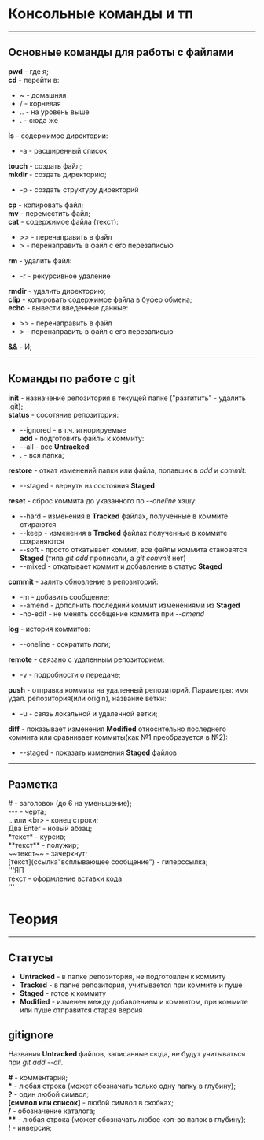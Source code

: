 # Консольные команды и тп

---

## Основные команды для работы с файлами
**pwd** - где я;<br>
**cd** - перейти в:<br> 
* ~ - домашняя
* / - корневая
* .. - на уровень выше 
* . - сюда же<br>


**ls** - содержимое директории:<br>
* -а - расширенный список<br>


**touch** - создать файл;<br>
**mkdir** - создать директорию;<br> 
* -р - создать структуру директорий<br>


**cp** - копировать файл;<br>
**mv** - переместить файл;<br>
**cat** - содержимое файла (текст):<br>
* \>\> - перенаправить в файл<br>
* \> - перенаправить в файл с его перезаписью<br>


**rm** - удалить файл:<br>
* -r - рекурсивное удаление<br>


**rmdir** - удалить директорию;<br>
**clip** - копировать содержимое файла в буфер обмена;<br>
**echo** - вывести введенные данные:
* \>\> - перенаправить в файл<br>
* \> - перенаправить в файл с его перезаписью<br>


**&&** - И;<br>

---

## Команды по работе с git

**init** - назначение репозитория в текущей папке ("разгитить" - удалить .git);<br>
**status** - сосотяние репозитория:<br>
* --ignored - в т.ч. игнорируемые<br>
**add** - подготовить файлы к коммиту: 
* --all - все **Untracked**
* . - вся папка;<br>


**restore** - откат изменений папки или файла, попавших в *add* и *commit*:
* --staged - вернуть из состояния **Staged**<br>


**reset** - сброс коммита до указанного по *--oneline* хэшу:
* --hard - изменения в **Tracked** файлах, полученные в коммите стираются
* --keep -  изменения в **Tracked** файлах полученные в коммите сохраняются
* --soft - просто откатывает коммит, все файлы коммита становятся **Staged** (типа *git add* прописали, а *git commit* нет)
* --mixed - откатывает коммит и добавление в статус **Staged**<br>


**commit** - залить обновление в репозиторий:
* -m - добавить сообщение;<br>
* --amend - дополнить последний коммит изменениями из **Staged**
* -no-edit - не менять сообщение коммита при *--amend*<br>


**log** - история коммитов: 
* --oneline - сократить логи;<br>


**remote** - связано с удаленным репозиторием: 
* -v - подробности о передаче;<br>


**push** - отправка коммита на удаленный репозиторий. Параметры: имя удал. репозитория(или origin),
название ветки:
* -u - связь локальной и удаленной ветки;<br>

**diff** - показывает изменения **Modified** относительно последнего коммита или сравнивает коммиты(как №1 преобразуется в №2):
* --staged - показать изменения **Staged** файлов
---

## Разметка

\# - заголовок (до 6 на уменьшение);<br>
\-\-\- - черта;<br>
\.\. или \<br\> - конец строки;<br>
Два Enter - новый абзац;<br>
\*текст\* - курсив;<br>
\*\*текст\*\* - полужир;<br>
\~\~текст\~\~ - зачеркнут;<br>
\[текст\]\(ссылка"всплывающее сообщение") - гиперссылка;<br>
\'\'\'ЯП<br>
текст - оформление вставки кода<br>
\'\'\'<br>

# Теория
---
## Статусы
* **Untracked** - в папке репозитория, не подготовлен к коммиту
* **Tracked** - в папке репозитория, учитывается при коммите и пуше
* **Staged** - готов к коммиту
* **Modified** - изменен между добавлением и коммитом, при коммите или пуше отправится старая версия
 
 
## gitignore
 
Названия **Untracked** файлов, записанные сюда, не будут учитываться при *git add --all*. 
 
 
**\#** - комментарий;<br>
**\*** - любая строка (может обозначать только одну папку в глубину);<br>
**?** - один любой символ;<br>
**\[символ или список\]** - любой символ в скобках;<br>
**/** - обозначение каталога;<br> 
**\*\*** - любая строка (может обозначать любое кол-во папок в глубину);<br>
**\!** - инверсия;<br>